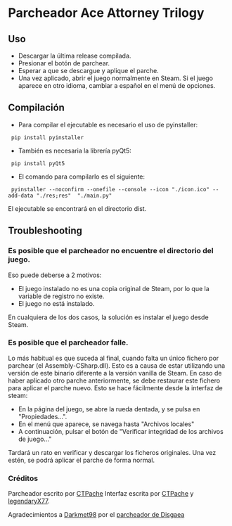 # Parcheador Ace Attorney Trilogy

## Uso
- Descargar la última release compilada.
- Presionar el botón de parchear.
- Esperar a que se descargue y aplique el parche.
- Una vez aplicado, abrir el juego normalmente en Steam. Si el juego aparece en otro idioma, cambiar a español en el menú de opciones.

## Compilación
- Para compilar el ejecutable es necesario el uso de pyinstaller:
  
`` pip install pyinstaller``

- También es necesaria la librería pyQt5:

`` pip install pyQt5``
  
- El comando para compilarlo es el siguiente:

`` pyinstaller --noconfirm --onefile --console --icon "./icon.ico" --add-data "./res;res"  "./main.py"``
  
El ejecutable se encontrará en el directorio dist.

## Troubleshooting

### Es posible que el parcheador no encuentre el directorio del juego.
Eso puede deberse a 2 motivos:
  - El juego instalado no es una copia original de Steam, por lo que la variable de registro no existe.
  - El juego no está instalado.

En cualquiera de los dos casos, la solución es instalar el juego desde Steam.

### Es posible que el parcheador falle.
Lo más habitual es que suceda al final, cuando falta un único fichero por parchear (el Assembly-CSharp.dll). Esto es a causa de estar utilizando una versión de este binario diferente a la versión vanilla de Steam. En caso de haber aplicado otro parche anteriormente, se debe restaurar este fichero para aplicar el parche nuevo. Esto se hace fácilmente desde la interfaz de steam:
- En la página del juego, se abre la rueda dentada, y se pulsa en "Propiedades...".
- En el menú que aparece, se navega hasta "Archivos locales"
- A continuación, pulsar el botón de "Verificar integridad de los archivos de juego..."

Tardará un rato en verificar y descargar los ficheros originales. Una vez estén, se podrá aplicar el parche de forma normal.

### Créditos
Parcheador escrito por [CTPache](https://github.com/CTPache)
Interfaz escrita por [CTPache](https://github.com/CTPache) y [legendaryX77](https://github.com/legendaryX77).

Agradecimientos a [Darkmet98](https://github.com/Darkmet98) por el [parcheador de Disgaea](https://github.com/Darkmet98/DisgaeaPatcher)
